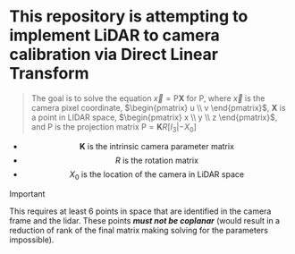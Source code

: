 # This repository is attempting to implement LiDAR to camera calibration via Direct Linear Transform

> The goal is to solve the equation $\vec{x} = \text{P}\mathbf{X}$ for P, where $\vec{x}$ is the camera pixel coordinate, $\begin{pmatrix} u \\ v \end{pmatrix}$, $\mathbf{X}$ is a point in LIDAR space, $\begin{pmatrix} x \\ y \\ z \end{pmatrix}$, and $\text{P is the projection matrix P} = \textbf{K}R[I_3 | - X_0]$  

- $$\textbf{K} \text{ is the intrinsic camera parameter matrix}$$
- $$R \text{ is the rotation matrix}$$
- $$X_0 \text{ is the location of the camera in LiDAR space}$$



> [!IMPORTANT]
> This requires at least 6 points in space that are identified in the camera frame and the lidar. These points ***must not be coplanar*** (would result in a reduction of rank of the final matrix making solving for the parameters impossible).


